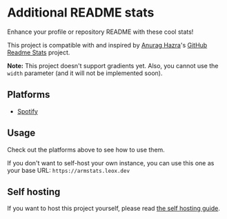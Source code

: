 # Additional README stats

Enhance your profile or repository README with these cool stats!

This project is compatible with and inspired by [Anurag Hazra](https://github.com/anuraghazra)'s [GitHub Readme Stats](https://github.com/anuraghazra/github-readme-stats) project.

**Note:** This project doesn't support gradients yet. Also, you cannot use the `width` parameter (and it will not be implemented soon).

## Platforms

- [Spotify](doc/spotify.md)

## Usage

Check out the platforms above to see how to use them.

If you don't want to self-host your own instance, you can use this one as your base URL: ```https://armstats.leox.dev```

## Self hosting

If you want to host this project yourself, please read [the self hosting guide](doc/self-hosting.md).
